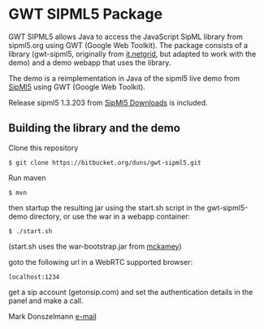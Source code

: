 # GWT SIPML5 Package

GWT SIPML5 allows Java to access the JavaScript SipML library from sipml5.org using GWT (Google Web Toolkit).
The package consists of a library (gwt-sipml5, originally from [it.netgrid](https://bitbucket.org/netgrid/gwt-sipml5), 
but adapted to work with the demo) and a demo webapp that uses the library. 

The demo is a reimplementation in Java of the sipml5 live demo from [SipMl5](http://sipml5.org) using GWT (Google Web Toolkit).

Release sipml5 1.3.203 from [SipMl5 Downloads](https://code.google.com/p/sipml5/wiki/Downloads) is included.

## Building the library and the demo

Clone this repository

```
$ git clone https://bitbucket.org/duns/gwt-sipml5.git
```

Run maven

```
$ mvn
```

then startup the resulting jar using the start.sh script in the gwt-sipml5-demo directory, or use the war in a webapp container:

```
$ ./start.sh
```
(start.sh uses the war-bootstrap.jar from [mckamey](https://bitbucket.org/mckamey/war-bootstrap))

goto the following url in a WebRTC supported browser:

```
localhost:1234
```

get a sip account (getonsip.com) and set the authentication details in the panel and make a call. 




Mark Donszelmann [e-mail](mailto:Mark.Donszelmann@gmail.com)
 
